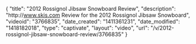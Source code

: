 {
    "title": "2012 Rossignol Jibsaw Snowboard Review",
    "description": "http:\/\/www.skis.com Review for the 2012 Rossignol Jibsaw Snowboard",
    "videoid": "3766835",
    "date_created": "1411361231",
    "date_modified": "1418182018",
    "type": "captivate",
    "layout": "video",
    "url": "\/v\/2012-rossignol-jibsaw-snowboard-review\/3766835"
}